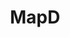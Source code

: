 ---
facebook: https://facebook.com/mapdinc
git: https://github.com/mapd
linkedin: https://linkedin.com/company/mapd
logohandle: mapd
sort: mapd
title: MapD
twitter: https://x.com/mapd
website: https://www.mapd.com/
youtube: https://youtube.com/channel/UCH8ag3Pm9-FBLKhq9dBBxcw
---